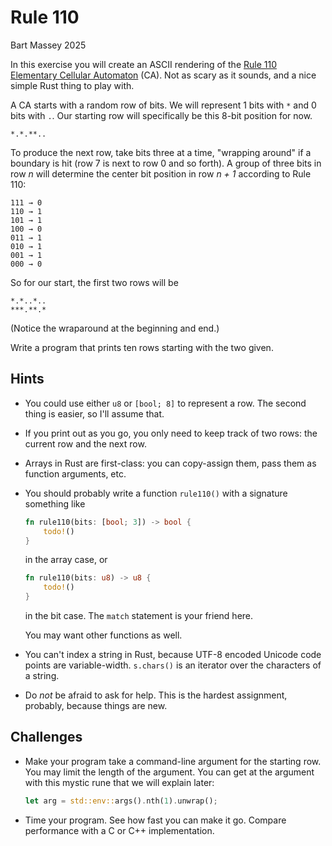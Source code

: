 # Rule 110
Bart Massey 2025

In this exercise you will create an ASCII rendering of the
[Rule 110](https://en.wikipedia.org/wiki/Rule_110)
[Elementary Cellular
Automaton](https://en.wikipedia.org/wiki/Elementary_cellular_automaton)
(CA). Not as scary as it sounds, and a nice simple Rust
thing to play with.


A CA starts with a random row of bits. We will represent 1
bits with `*` and 0 bits with `.`. Our starting row will
specifically be this 8-bit position for now.

    *.*.**..

To produce the next row, take bits three at a time,
"wrapping around" if a boundary is hit (row 7 is next to row
0 and so forth).  A group of three
bits in row *n* will determine the center bit position in
row *n + 1* according to Rule 110:

    111 → 0
    110 → 1
    101 → 1
    100 → 0
    011 → 1
    010 → 1
    001 → 1
    000 → 0

So for our start, the first two rows will be

    *.*..*..
    ***.**.*

(Notice the wraparound at the beginning and end.)

Write a program that prints ten rows starting with the two
given.

## Hints

* You could use either `u8` or `[bool; 8]` to represent a
  row.  The second thing is easier, so I'll assume that.

* If you print out as you go, you only need to keep track of
  two rows: the current row and the next row.

* Arrays in Rust are first-class: you can copy-assign them,
  pass them as function arguments, etc.

* You should probably write a function `rule110()` with a
  signature something like
  ```rust
  fn rule110(bits: [bool; 3]) -> bool {
      todo!()
  }
  ```
  in the array case, or 
  ```rust
  fn rule110(bits: u8) -> u8 {
      todo!()
  }
  ```
  in the bit case. The `match` statement is your friend
  here.

  You may want other functions as well.

* You can't index a string in Rust, because UTF-8 encoded
  Unicode code points are variable-width. `s.chars()` is an
  iterator over the characters of a string.

* Do *not* be afraid to ask for help. This is the hardest
  assignment, probably, because things are new.

## Challenges

* Make your program take a command-line argument for the
  starting row. You may limit the length of the argument.
  You can get at the argument with this mystic rune that we
  will explain later:

  ```rust
  let arg = std::env::args().nth(1).unwrap();
  ```

* Time your program. See how fast you can make it
  go. Compare performance with a C or C++ implementation.
